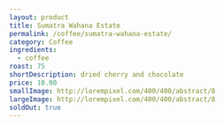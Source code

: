 ```yaml
---
layout: product
title: Sumatra Wahana Estate
permalink: /coffee/sumatra-wahana-estate/
category: Coffee
ingredients:
  - coffee
roast: 75
shortDescription: dried cherry and chocolate
price: 10.00
smallImage: http://lorempixel.com/400/400/abstract/8
largeImage: http://lorempixel.com/400/400/abstract/8
soldOut: true
---  
```

